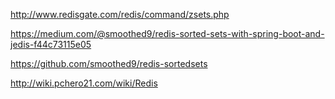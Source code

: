 
http://www.redisgate.com/redis/command/zsets.php


https://medium.com/@smoothed9/redis-sorted-sets-with-spring-boot-and-jedis-f44c73115e05


https://github.com/smoothed9/redis-sortedsets


http://wiki.pchero21.com/wiki/Redis